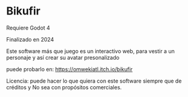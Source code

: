 # Bikufir

Requiere Godot 4

Finalizado en 2024

Este software más que juego es un interactivo web, para vestir a un personaje y así crear su avatar presonalizado

puede probarlo en: https://omwekiatl.itch.io/bikufir

Licencia:
puede hacer lo que quiera con este software siempre que de créditos y No sea con propósitos comerciales.
